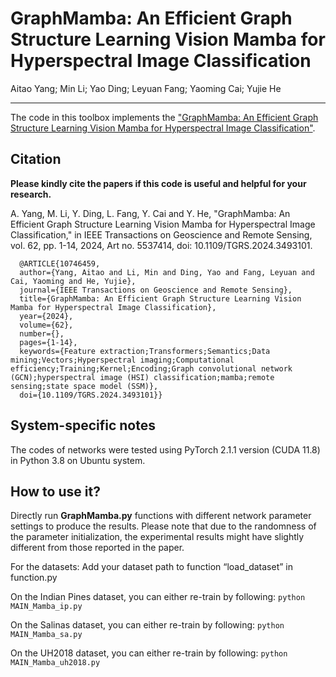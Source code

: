 # GraphMamba: An Efficient Graph Structure Learning Vision Mamba for Hyperspectral Image Classification

Aitao Yang; Min Li; Yao Ding; Leyuan Fang; Yaoming Cai; Yujie He

___________

The code in this toolbox implements the ["GraphMamba: An Efficient Graph Structure Learning Vision Mamba for Hyperspectral Image Classification"]( https://ieeexplore.ieee.org/document/10746459). 



Citation
---------------------

**Please kindly cite the papers if this code is useful and helpful for your research.**

A. Yang, M. Li, Y. Ding, L. Fang, Y. Cai and Y. He, "GraphMamba: An Efficient Graph Structure Learning Vision Mamba for Hyperspectral Image Classification," in IEEE Transactions on Geoscience and Remote Sensing, vol. 62, pp. 1-14, 2024, Art no. 5537414, doi: 10.1109/TGRS.2024.3493101.

      @ARTICLE{10746459,
      author={Yang, Aitao and Li, Min and Ding, Yao and Fang, Leyuan and Cai, Yaoming and He, Yujie},
      journal={IEEE Transactions on Geoscience and Remote Sensing}, 
      title={GraphMamba: An Efficient Graph Structure Learning Vision Mamba for Hyperspectral Image Classification}, 
      year={2024},
      volume={62},
      number={},
      pages={1-14},
      keywords={Feature extraction;Transformers;Semantics;Data mining;Vectors;Hyperspectral imaging;Computational efficiency;Training;Kernel;Encoding;Graph convolutional network (GCN);hyperspectral image (HSI) classification;mamba;remote sensing;state space model (SSM)},
      doi={10.1109/TGRS.2024.3493101}}

    
System-specific notes
---------------------
The codes of networks were tested using PyTorch 2.1.1 version (CUDA 11.8) in Python 3.8 on Ubuntu system.

How to use it?
---------------------
Directly run **GraphMamba.py** functions with different network parameter settings to produce the results. Please note that due to the randomness of the parameter initialization, the experimental results might have slightly different from those reported in the paper.

For the datasets:
Add your dataset path to function “load_dataset” in function.py

On the Indian Pines dataset, you can either re-train by following:
 `python MAIN_Mamba_ip.py`

On the Salinas dataset, you can either re-train by following:
 `python MAIN_Mamba_sa.py`

On the UH2018 dataset, you can either re-train by following:
 `python MAIN_Mamba_uh2018.py`



